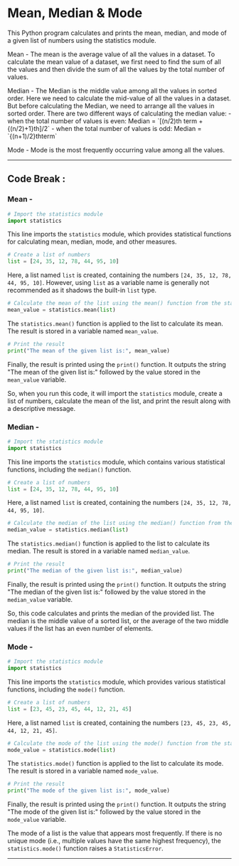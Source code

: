 # Mean, Median & Mode

This Python program calculates and prints the mean, median, and mode of a given list of numbers using the statistics module.

<p>Mean - The mean is the average value of all the values in a dataset. To calculate the mean value of a dataset, we first need to find the sum of all the values and then divide the sum of all the values by the total number of values.</p>
<p>Median - The Median is the middle value among all the values in sorted order. Here we need to calculate the mid-value of all the values in a dataset. But before calculating the Median, we need to arrange all the values in sorted order.
There are two different ways of calculating the median value:
- when the total number of values is even: Median  = `[(n/2)th term + {(n/2)+1}th]/2`
- when the total number of values is odd: Median = `{(n+1)/2}thterm`</p>
<p>Mode - Mode is the most frequently occurring value among all the values.</p>

-----

## Code Break :

### Mean - 

```python
# Import the statistics module
import statistics
```

This line imports the `statistics` module, which provides statistical functions for calculating mean, median, mode, and other measures.

```python
# Create a list of numbers
list = [24, 35, 12, 78, 44, 95, 10]
```

Here, a list named `list` is created, containing the numbers `[24, 35, 12, 78, 44, 95, 10]`. However, using `list` as a variable name is generally not recommended as it shadows the built-in `list` type.

```python
# Calculate the mean of the list using the mean() function from the statistics module
mean_value = statistics.mean(list)
```

The `statistics.mean()` function is applied to the list to calculate its mean. The result is stored in a variable named `mean_value`.

```python
# Print the result
print("The mean of the given list is:", mean_value)
```

Finally, the result is printed using the `print()` function. It outputs the string "The mean of the given list is:" followed by the value stored in the `mean_value` variable.

So, when you run this code, it will import the `statistics` module, create a list of numbers, calculate the mean of the list, and print the result along with a descriptive message.

### Median - 

```python
# Import the statistics module
import statistics
```

This line imports the `statistics` module, which contains various statistical functions, including the `median()` function.

```python
# Create a list of numbers
list = [24, 35, 12, 78, 44, 95, 10]
```

Here, a list named `list` is created, containing the numbers `[24, 35, 12, 78, 44, 95, 10]`.

```python
# Calculate the median of the list using the median() function from the statistics module
median_value = statistics.median(list)
```

The `statistics.median()` function is applied to the list to calculate its median. The result is stored in a variable named `median_value`.

```python
# Print the result
print("The median of the given list is:", median_value)
```

Finally, the result is printed using the `print()` function. It outputs the string "The median of the given list is:" followed by the value stored in the `median_value` variable.

So, this code calculates and prints the median of the provided list. The median is the middle value of a sorted list, or the average of the two middle values if the list has an even number of elements.

### Mode -

```python
# Import the statistics module
import statistics
```

This line imports the `statistics` module, which provides various statistical functions, including the `mode()` function.

```python
# Create a list of numbers
list = [23, 45, 23, 45, 44, 12, 21, 45]
```

Here, a list named `list` is created, containing the numbers `[23, 45, 23, 45, 44, 12, 21, 45]`.

```python
# Calculate the mode of the list using the mode() function from the statistics module
mode_value = statistics.mode(list)
```

The `statistics.mode()` function is applied to the list to calculate its mode. The result is stored in a variable named `mode_value`.

```python
# Print the result
print("The mode of the given list is:", mode_value)
```

Finally, the result is printed using the `print()` function. It outputs the string "The mode of the given list is:" followed by the value stored in the `mode_value` variable.

The mode of a list is the value that appears most frequently. If there is no unique mode (i.e., multiple values have the same highest frequency), the `statistics.mode()` function raises a `StatisticsError`.

-----